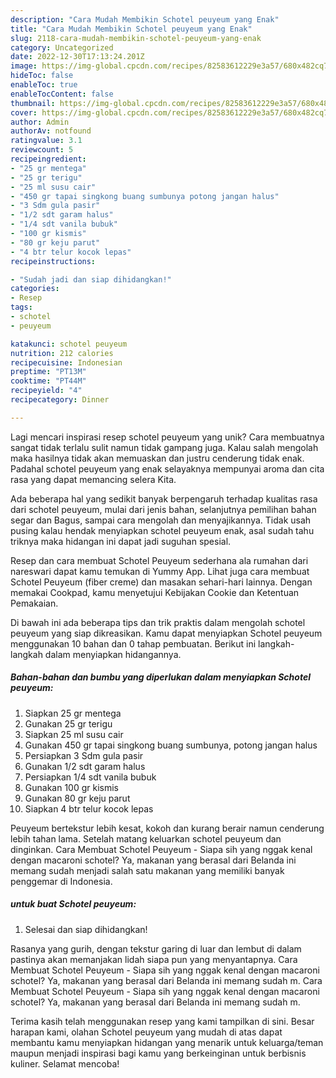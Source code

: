 ```yaml
---
description: "Cara Mudah Membikin Schotel peuyeum yang Enak"
title: "Cara Mudah Membikin Schotel peuyeum yang Enak"
slug: 2118-cara-mudah-membikin-schotel-peuyeum-yang-enak
category: Uncategorized
date: 2022-12-30T17:13:24.201Z
image: https://img-global.cpcdn.com/recipes/82583612229e3a57/680x482cq70/schotel-peuyeum-foto-resep-utama.jpg
hideToc: false
enableToc: true
enableTocContent: false
thumbnail: https://img-global.cpcdn.com/recipes/82583612229e3a57/680x482cq70/schotel-peuyeum-foto-resep-utama.jpg
cover: https://img-global.cpcdn.com/recipes/82583612229e3a57/680x482cq70/schotel-peuyeum-foto-resep-utama.jpg
author: Admin
authorAv: notfound
ratingvalue: 3.1
reviewcount: 5
recipeingredient:
- "25 gr mentega"
- "25 gr terigu"
- "25 ml susu cair"
- "450 gr tapai singkong buang sumbunya potong jangan halus"
- "3 Sdm gula pasir"
- "1/2 sdt garam halus"
- "1/4 sdt vanila bubuk"
- "100 gr kismis"
- "80 gr keju parut"
- "4 btr telur kocok lepas"
recipeinstructions:

- "Sudah jadi dan siap dihidangkan!"
categories:
- Resep
tags:
- schotel
- peuyeum

katakunci: schotel peuyeum 
nutrition: 212 calories
recipecuisine: Indonesian
preptime: "PT13M"
cooktime: "PT44M"
recipeyield: "4"
recipecategory: Dinner

---
```





Lagi mencari inspirasi resep schotel peuyeum yang unik? Cara membuatnya sangat tidak terlalu sulit namun tidak gampang juga. Kalau salah mengolah maka hasilnya tidak akan memuaskan dan justru cenderung tidak enak. Padahal schotel peuyeum yang enak selayaknya mempunyai aroma dan cita rasa yang dapat memancing selera Kita.





Ada beberapa hal yang sedikit banyak berpengaruh terhadap kualitas rasa dari schotel peuyeum, mulai dari jenis bahan, selanjutnya pemilihan bahan segar dan Bagus, sampai cara mengolah dan menyajikannya. Tidak usah pusing kalau hendak menyiapkan schotel peuyeum enak,      asal sudah tahu triknya maka hidangan ini dapat jadi suguhan spesial.














Resep dan cara membuat Schotel Peuyeum sederhana ala rumahan dari nareswari dapat kamu temukan di Yummy App. Lihat juga cara membuat Schotel Peuyeum (fiber creme) dan masakan sehari-hari lainnya. Dengan memakai Cookpad, kamu menyetujui Kebijakan Cookie dan Ketentuan Pemakaian.






Di bawah ini ada beberapa tips dan trik praktis dalam mengolah schotel peuyeum yang siap dikreasikan. Kamu dapat menyiapkan Schotel peuyeum menggunakan 10 bahan dan 0 tahap pembuatan. Berikut ini langkah-langkah dalam menyiapkan hidangannya.

<!--inarticleads1-->

##### Bahan-bahan dan bumbu yang diperlukan dalam menyiapkan Schotel peuyeum:

1. Siapkan 25 gr mentega
1. Gunakan 25 gr terigu
1. Siapkan 25 ml susu cair
1. Gunakan 450 gr tapai singkong buang sumbunya, potong jangan halus
1. Persiapkan 3 Sdm gula pasir
1. Gunakan 1/2 sdt garam halus
1. Persiapkan 1/4 sdt vanila bubuk
1. Gunakan 100 gr kismis
1. Gunakan 80 gr keju parut
1. Siapkan 4 btr telur kocok lepas


Peuyeum bertekstur lebih kesat, kokoh dan kurang berair namun cenderung lebih tahan lama. Setelah matang keluarkan schotel peuyeum dan dinginkan. Cara Membuat Schotel Peuyeum - Siapa sih yang nggak kenal dengan macaroni schotel? Ya, makanan yang berasal dari Belanda ini memang sudah menjadi salah satu makanan yang memiliki banyak penggemar di Indonesia. 

<!--inarticleads2-->

#####  untuk buat Schotel peuyeum:


1. Selesai dan siap dihidangkan!

Rasanya yang gurih, dengan tekstur garing di luar dan lembut di dalam pastinya akan memanjakan lidah siapa pun yang menyantapnya. Cara Membuat Schotel Peuyeum - Siapa sih yang nggak kenal dengan macaroni schotel? Ya, makanan yang berasal dari Belanda ini memang sudah m. Cara Membuat Schotel Peuyeum - Siapa sih yang nggak kenal dengan macaroni schotel? Ya, makanan yang berasal dari Belanda ini memang sudah m. 

Terima kasih telah menggunakan resep yang kami tampilkan di sini. Besar harapan kami, olahan Schotel peuyeum yang mudah di atas dapat membantu kamu menyiapkan hidangan yang menarik untuk keluarga/teman maupun menjadi inspirasi bagi kamu yang berkeinginan untuk berbisnis kuliner. Selamat mencoba!
